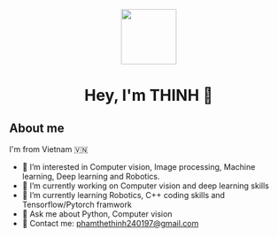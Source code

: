 <div id="header" align="center">
  <img src="https://media.giphy.com/media/M9gbBd9nbDrOTu1Mqx/giphy.gif" width="100"/>
</div>


<h1   font-size= 1px  align="center">
 Hey, I'm THINH 👋 
</h1>

## About me
I'm from Vietnam 🇻🇳 
- 👯 I’m interested in Computer vision, Image processing, Machine learning, Deep learning and Robotics. 
- 🔭 I’m currently working on Computer vision and deep learning skills
- 🌱 I’m currently learning Robotics, C++ coding skills and Tensorflow/Pytorch framwork
- 💬 Ask me about Python, Computer vision
- 📧 Contact me: phamthethinh240197@gmail.com
